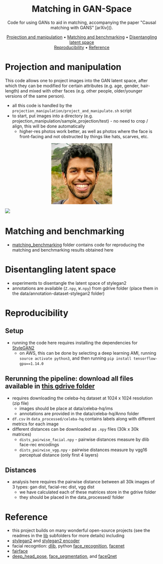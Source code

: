 <h1 align="center">Matching in GAN-Space</h1>

<p align="center">Code for using GANs to aid in matching, accompanying the paper "Causal matching with GANS" [arXiv]().
</p>

<p align="center">
  <a href="#projection-and-manipulation">Projection and manipulation</a> •
  <a href="#matching-and-benchmarking">Matching and benchmarking</a> •
  <a href="#disentangling-latent-space">Disentangling latent space</a> 
  <br>
  <a href="#reproducibility">Reproducibility</a> •
  <a href="#reference">Reference</a> 
</p>


# Projection and manipulation
This code allows one to project images into the GAN latent space, after which they can be modified for certain attributes (e.g. age, gender, hair-length) and mixed with other faces (e.g. other people, older/younger versions of the same person).

- all this code is handled by the `projection_manipulation/project_and_manipulate.sh` script
- to start, put images into a directory (e.g. projection_manipulation/sample_projection/test) - no need to crop / align, this will be done automatically
    - higher-res photos work better, as well as photos where the face is front-facing and not obstructed by things like hats, scarves, etc.


<p align="center">
    <img src="projection_manipulation/sample_projection/chandan.jpg" width="200px" align="center">
</p>

![](projection_manipulation/sample_projection/manipulated/chandan_01.png)
    
    
# Matching and benchmarking
- [matching_benchmarking](matching_benchmarking) folder contains code for reproducing the matching and benchmarking results obtained here
    
# Disentangling latent space
- experiments to disentangle the latent space of stylegan2
- annotations are available (`Z.npy`, `W.npy`) from gdrive folder (place them in the data/annotation-dataset-stylegan2 folder)


# Reproducibility

## Setup
- running the code here requires installing the dependencies for [StyleGAN2](https://github.com/NVlabs/stylegan2)
    - on AWS, this can be done by selecting a deep learning AMI, running `source activate python3`, and then running `pip install tensorflow-gpu==1.14.0`

## Rerunning the pipeline: download all files available in [this gdrive folder](https://drive.google.com/drive/folders/1YO_GZ48o30jTnME-z7d8LlcZoJejcNsk?usp=sharing)
- requires downloading the celeba-hq dataset at 1024 x 1024 resolution (zip file)
    - images should be place at data/celeba-hq/ims
    - annotations are provided in the data/celeba-hq/Anno folder
- `df.csv` in `data_processed/celeba-hq` contains labels along with different metrics for each image
- different distances can be downloaded as `.npy` files (30k x 30k matrices)
    - `dists_pairwise_facial.npy` - pairwise distances measure by dlib face-rec encodings
    - `dists_pairwise_vgg.npy` - pairwise distances measure by vgg16 perceptual distance (only first 4 layers)


## Distances
- analysis here requires the pairwise distance between all 30k images of 3 types: gan dist, facial-rec dist, vgg dist
    - we have calculated each of these matrices store in the gdrive folder
    - they should be placed in the data_processed/ folder


# Reference
- this project builds on many wonderful open-source projects (see the readmes in the [lib](lib) subfolders for more details) including
- [stylegan2](https://github.com/NVlabs/stylegan2) and [stylegan2 encoder](https://github.com/rolux/stylegan2encoder)
- facial recogntion: [dlib](https://github.com/davisking/dlib), python [face_recognition](https://face-recognition.readthedocs.io/en/latest/face_recognition.html), [facenet](https://github.com/davidsandberg/facenet)
- [fairface](https://github.com/joojs/fairface)
- [deep_head_pose](https://github.com/shahroudy/deep-head-pose), [face_segmentation](https://github.com/nasir6/face-segmentation), and [faceQnet](https://github.com/uam-biometrics/FaceQnet)

